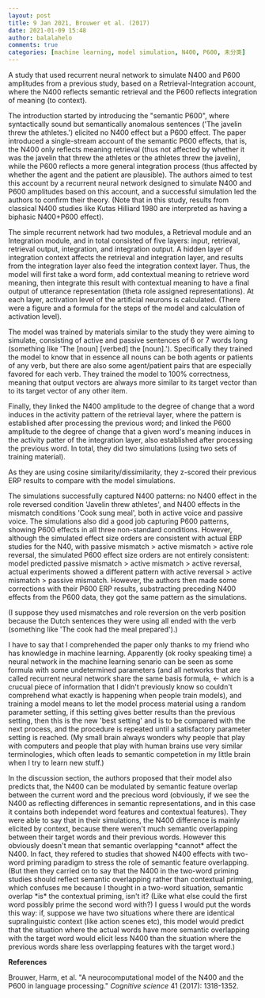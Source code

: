 ```yaml
---
layout: post
title: 9 Jan 2021, Brouwer et al. (2017)
date: 2021-01-09 15:48
author: balalahelo
comments: true
categories: [machine learning, model simulation, N400, P600, 未分类]
---
```

<!-- wp:paragraph -->
<p>A study that used recurrent neural network to simulate N400 and P600 amplitudes from a previous study, based on a Retrieval-Integration account, where the N400 reflects semantic retrieval and the P600 reflects integration of meaning (to context).</p>
<!-- /wp:paragraph -->

<!-- wp:paragraph -->
<p>The introduction started by introducing the "semantic P600", where syntactically sound but semantically anomalous sentences ('The javelin threw the athletes.') elicited no N400 effect but a P600 effect. The paper introduced a single-stream account of the semantic P600 effects, that is, the N400 only reflects meaning retrieval (thus not affected by whether it was the javelin that threw the athletes or the athletes threw the javelin), while the P600 reflects a more general integration process (thus affected by whether the agent and the patient are plausible). The authors aimed to test this account by a recurrent neural network designed to simulate N400 and P600 amplitudes based on this account, and a successful simulation led the authors to confirm their theory. (Note that in this study, results from classical N400 studies like Kutas Hilliard 1980 are interpreted as having a biphasic N400+P600 effect).</p>
<!-- /wp:paragraph -->

<!-- wp:paragraph -->
<p>The simple recurrent network had two modules, a Retrieval module and an Integration module, and in total consisted of five layers: input, retrieval, retrieval output, integration, and integration output. A hidden layer of integration context affects the retrieval and integration layer, and results from the integration layer also feed the integration context layer. Thus, the model will first take a word form, add contextual meaning to retrieve word meaning, then integrate this result with contextual meaning to have a final output of utterance representation (theta role assigned representations). At each layer, activation level of the artificial neurons is calculated. (There were a figure and a formula for the steps of the model and calculation of activation level).</p>
<!-- /wp:paragraph -->

<!-- wp:paragraph -->
<p>The model was trained by materials similar to the study they were aiming to simulate, consisting of active and passive sentences of 6 or 7 words long (something like 'The [noun] [verbed] the [noun].'). Specifically they trained the model to know that in essence all nouns can be both agents or patients of any verb, but there are also some agent/patient pairs that are especially favored for each verb. They trained the model to 100% correctness, meaning that output vectors are always more similar to its target vector than to its target vector of any other item.</p>
<!-- /wp:paragraph -->

<!-- wp:paragraph -->
<p>Finally, they linked the N400 amplitude to the degree of change that a word induces in the activity pattern of the retrieval layer, where the pattern is established after processing the previous word; and linked the P600 amplitude to the degree of change that a given word's meaning induces in the activity patter of the integration layer, also established after processing the previous word. In total, they did two simulations (using two sets of training material).</p>
<!-- /wp:paragraph -->

<!-- wp:paragraph -->
<p>As they are using cosine similarity/dissimilarity, they z-scored their previous ERP results to compare with the model simulations.</p>
<!-- /wp:paragraph -->

<!-- wp:paragraph -->
<p>The simulations successfully captured N400 patterns: no N400 effect in the role reversed condition 'Javelin threw athletes', and N400 effects in the mismatch conditions 'Cook sung meal', both in active voice and passive voice. The simulations also did a good job capturing P600 patterns, showing P600 effects in all three non-standard conditions. However, although the simulated effect size orders are consistent with actual ERP studies for the N40, with passive mismatch &gt; active mismatch &gt; active role reversal, the simulated P600 effect size orders are not entirely consistent: model predicted passive mismatch &gt; active mismatch &gt; active reversal, actual experiments showed a different pattern with active reversal &gt; active mismatch &gt; passive mismatch. However, the authors then made some corrections with their P600 ERP results, substracting preceding N400 effects from the P600 data, they got the same pattern as the simulations.</p>
<!-- /wp:paragraph -->

<!-- wp:paragraph -->
<p>(I suppose they used mismatches and role reversion on the verb position because the Dutch sentences they were using all ended with the verb (something like 'The cook had the meal prepared').)</p>
<!-- /wp:paragraph -->

<!-- wp:paragraph -->
<p>I have to say that I comprehended the paper only thanks to my friend who has knowledge in machine learning. Apparently (ok rooky speaking time) a neural network in the machine learning senario can be seen as some formula with some undetermined parameters (and all networks that are called recurrent neural network share the same basis formula, ← which is a crucual piece of information that I didn't previously know so couldn't comprehend what exactly is happening when people train models), and training a model means to let the model process material using a random parameter setting, if this setting gives better results than the previous setting, then this is the new 'best setting' and is to be compared with the next process, and the procedure is repeated until a satisfactory parameter setting is reached. (My small brain always wonders why people that play with computers and people that play with human brains use very similar terminologies, which often leads to semantic competetion in my little brain when I try to learn new stuff.)</p>
<!-- /wp:paragraph -->

<!-- wp:paragraph -->
<p>In the discussion section, the authors proposed that their model also predicts that, the N400 can be modulated by semantic feature overlap between the current word and the precious word (obviously, if we see the N400 as reflecting differences in semantic representations, and in this case it contains both independet word features and contextual features). They were able to say that in their simulations, the N400 difference is mainly elicited by context, because there weren't much semantic overlapping between their target words and their previous words. However this obviously doesn't mean that semantic overlapping *cannot* affect the N400. In fact, they refered to studies that showed N400 effects with two-word priming paradigm to stress the role of semantic feature overlapping. (But then they carried on to say that the N400 in the two-word priming studies should reflect semantic overlapping rather than contextual priming, which confuses me because I thought in a two-word situation, semantic overlap *is* the contextual priming, isn't it? (Like what else could the first word possibly prime the second word with?) I guess I would put the words this way: if, suppose we have two situations where there are identical supralinguistic context (like action scenes etc), this model would predict that the situation where the actual words have more semantic overlapping with the target word would elicit less N400 than the situation where the previous words share less overlapping features with the target word.)</p>
<!-- /wp:paragraph -->

<!-- wp:paragraph -->
<p><strong>References</strong></p>
<!-- /wp:paragraph -->

<!-- wp:paragraph -->
<p>Brouwer, Harm, et al. "A neurocomputational model of the N400 and the P600 in language processing." <em>Cognitive science</em> 41 (2017): 1318-1352.</p>
<!-- /wp:paragraph -->
